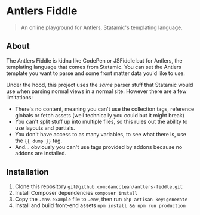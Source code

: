 # Antlers Fiddle

> An online playground for Antlers, Statamic's templating language.

## About

The Antlers Fiddle is kidna like CodePen or JSFiddle but for Antlers, the templating language that comes from Statamic. You can set the Antlers template you want to parse and some front matter data you'd like to use.

Under the hood, this project uses the *same* parser stuff that Statamic would use when parsing normal views in a normal site. However there are a few limitations:

* There's no content, meaning you can't use the collection tags, reference globals or fetch assets (well technically you could but it might break)
* You can't split stuff up into multiple files, so this rules out the ability to use layouts and partials.
* You don't have access to as many variables, to see what there is, use the `{{ dump }}` tag.
* And... obviously you can't use tags provided by addons because no addons are installed.

## Installation

1. Clone this repository `git@github.com:damcclean/antlers-fiddle.git`
2. Install Composer dependencies `composer install`
3. Copy the `.env.example` file to `.env`, then run `php artisan key:generate`
4. Install and build front-end assets `npm install && npm run production`
